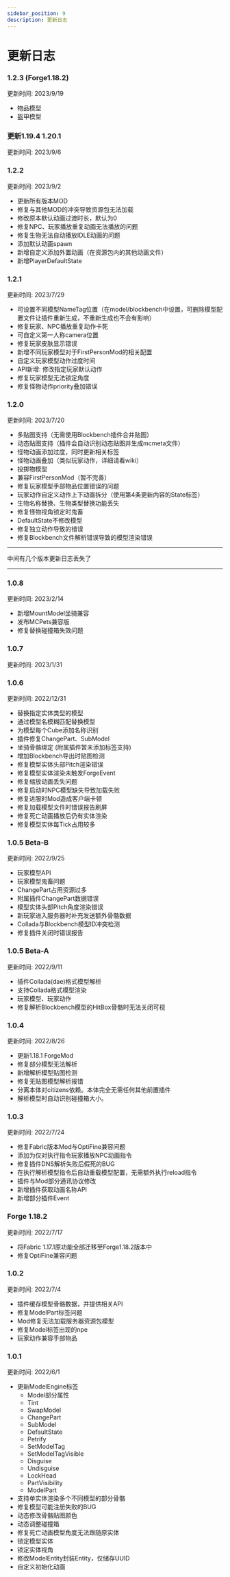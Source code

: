 ```yaml
---
sidebar_position: 9
description: 更新日志
---
```


# 更新日志

### 1.2.3 (Forge1.18.2)

更新时间: 2023/9/19

- 物品模型
- 盔甲模型

### 更新1.19.4 1.20.1

更新时间: 2023/9/6

### 1.2.2

更新时间: 2023/9/2

- 更新所有版本MOD
- 修复与其他MOD的冲突导致资源包无法加载
- 修改原本默认动画过渡时长，默认为0
- 修复NPC、玩家播放重复动画无法播放的问题
- 修复生物无法自动播放IDLE动画的问题
- 添加默认动画spawn
- 新增自定义添加外置动画（在资源包内的其他动画文件）
- 新增PlayerDefaultState

### 1.2.1

更新时间: 2023/7/29

- 可设置不同模型NameTag位置（在model/blockbench中设置，可删除模型配置文件让插件重新生成，不重新生成也不会有影响）
- 修复玩家、NPC播放重复动作卡死
- 可自定义第一人称camera位置
- 修复玩家皮肤显示错误
- 新增不同玩家模型对于FirstPersonMod的相关配置
- 自定义玩家模型动作过度时间
- API新增: 修改指定玩家默认动作
- 修复玩家模型无法锁定角度
- 修复怪物动作priority叠加错误

### 1.2.0

更新时间: 2023/7/20

- 多贴图支持（无需使用Blockbench插件合并贴图）
- 动态贴图支持（插件会自动识别动态贴图并生成mcmeta文件）
- 怪物动画添加过度，同时更新相关标签
- 怪物动画叠加（类似玩家动作，详细请看wiki）
- 投掷物模型
- 兼容FirstPersonMod（暂不完善）
- 修复玩家模型手部物品位置错误的问题
- 玩家动作自定义动作上下动画拆分（使用第4条更新内容的State标签）
- 生物名称替换、生物类型替换功能丢失
- 修复怪物视角锁定时鬼畜
- DefaultState不修改模型
- 修复独立动作导致的错误
- 修复Blockbench文件解析错误导致的模型渲染错误

---

中间有几个版本更新日志丢失了

---

### 1.0.8

更新时间: 2023/2/14


- 新增MountModel坐骑兼容
- 发布MCPets兼容版
- 修复替换碰撞箱失效问题


### 1.0.7

更新时间: 2023/1/31




### 1.0.6

更新时间: 2022/12/31


- 替换指定实体类型的模型
- 通过模型名模糊匹配替换模型
- 为模型每个Cube添加名称识别
- 插件修复ChangePart、SubModel
- 坐骑骨骼绑定 (附属插件暂未添加标签支持)
- 增加Blockbench导出时贴图检测
- 修复模型实体头部Pitch渲染错误
- 修复模型实体渲染未触发ForgeEvent
- 修复缩放动画丢失问题
- 修复启动时NPC模型缺失导致加载失败
- 修复进服时Mod造成客户端卡顿
- 修复加载模型文件时错误报告刷屏
- 修复死亡动画播放后仍有实体渲染
- 修复模型实体每Tick占用较多


### 1.0.5 Beta-B

更新时间: 2022/9/25


- 玩家模型API
- 玩家模型鬼畜问题
- ChangePart占用资源过多
- 附属插件ChangePart数据错误
- 模型实体头部Pitch角度渲染错误
- 新玩家进入服务器时补充发送额外骨骼数据
- Collada与Blockbench模型ID冲突检测
- 修复插件关闭时错误报告


### 1.0.5 Beta-A

更新时间: 2022/9/11


- 插件Collada(dae)格式模型解析
- 支持Collada格式模型渲染
- 玩家模型、玩家动作
- 修复解析Blockbench模型的HitBox骨骼时无法关闭可视


### 1.0.4

更新时间: 2022/8/26


- 更新1.18.1 ForgeMod
- 修复部分模型无法解析
- 新增解析模型贴图检测
- 修复无贴图模型解析报错
- 分离本体对citizens依赖。本体完全无需任何其他前置插件
- 解析模型时自动识别碰撞箱大小。


### 1.0.3

更新时间: 2022/7/24


- 修复Fabric版本Mod与OptiFine兼容问题
- 添加为仅对执行指令玩家播放NPC动画指令
- 修复插件DNS解析失败后假死的BUG
- 在执行解析模型指令后自动重载模型配置，无需额外执行reload指令
- 插件与Mod部分通讯协议修改
- 新增插件获取动画名称API
- 新增部分插件Event


### Forge 1.18.2

更新时间: 2022/7/17

- 将Fabric 1.17.1原功能全部迁移至Forge1.18.2版本中
- 修复OptiFine兼容问题

### 1.0.2

更新时间: 2022/7/4



- 插件缓存模型骨骼数据，并提供相关API
- 修复ModelPart标签问题
- Mod修复无法加载服务器资源包模型
- 修复Model标签出现的npe
- 玩家动作兼容手部物品



### 1.0.1

更新时间: 2022/6/1


- 更新ModelEngine标签
  - Model部分属性
  - Tint
  - SwapModel
  - ChangePart
  - SubModel
  - DefaultState
  - Petrify
  - SetModelTag
  - SetModelTagVisible
  - Disguise
  - Undisguise
  - LockHead
  - PartVisibility
  - ModelPart
- 支持单实体渲染多个不同模型的部分骨骼
- 修复模型可能注册失败的BUG
- 动态修改骨骼贴图颜色
- 动态调整碰撞箱
- 修复死亡动画模型角度无法跟随原实体
- 锁定模型实体
- 锁定实体视角
- 修改ModelEntity封装Entity，仅储存UUID
- 自定义初始化动画


